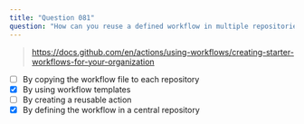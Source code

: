 ```yaml
---
title: "Question 081"
question: "How can you reuse a defined workflow in multiple repositories? (Choose two.)"
---
```



> https://docs.github.com/en/actions/using-workflows/creating-starter-workflows-for-your-organization
- [ ] By copying the workflow file to each repository
- [x] By using workflow templates
- [ ] By creating a reusable action
- [x] By defining the workflow in a central repository
